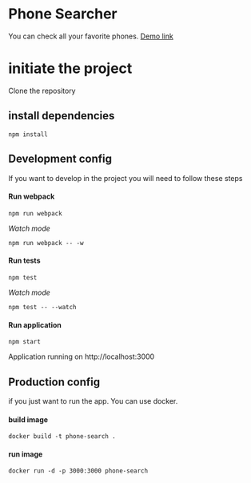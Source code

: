 # Phone Searcher

You can check all your favorite phones. [Demo link](https://phone-searcher-kdrbslrogk.now.sh/)

# initiate the project

Clone the repository

## install dependencies

```
npm install
```

## Development config

If you want to develop in the project you will need to follow these steps

#### Run webpack

```
npm run webpack
```

*Watch mode*

```
npm run webpack -- -w
```

#### Run tests

```
npm test
```

*Watch mode*

```
npm test -- --watch
```

#### Run application

```
npm start
```

Application running on http://localhost:3000

## Production config

if you just want to run the app. You can use docker.

#### build image

```
docker build -t phone-search .
```

#### run image

```
docker run -d -p 3000:3000 phone-search
```
